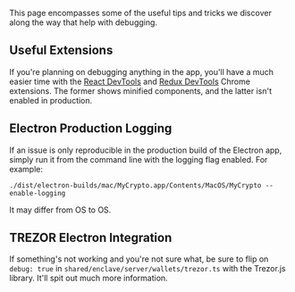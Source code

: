 This page encompasses some of the useful tips and tricks we discover along the way that help with debugging.

## Useful Extensions

If you're planning on debugging anything in the app, you'll have a much easier time with the [React DevTools](https://chrome.google.com/webstore/detail/react-developer-tools/fmkadmapgofadopljbjfkapdkoienihi?hl=en) and [Redux DevTools](https://chrome.google.com/webstore/detail/redux-devtools/lmhkpmbekcpmknklioeibfkpmmfibljd?hl=en) Chrome extensions. The former shows minified components, and the latter isn't enabled in production.

## Electron Production Logging

If an issue is only reproducible in the production build of the Electron app, simply run it from the command line with the logging flag enabled. For example:

```
./dist/electron-builds/mac/MyCrypto.app/Contents/MacOS/MyCrypto --enable-logging
```

It may differ from OS to OS.

## TREZOR Electron Integration

If something's not working and you're not sure what, be sure to flip on `debug: true` in `shared/enclave/server/wallets/trezor.ts` with the Trezor.js library. It'll spit out much more information.